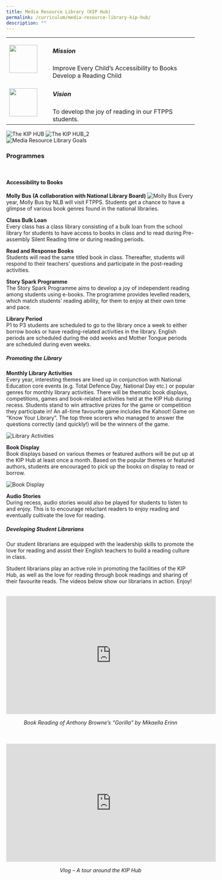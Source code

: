 ```yaml
---
title: Media Resource Library (KIP Hub)
permalink: /curriculum/media-resource-library-kip-hub/
description: ""
---
```

<table>
	<tbody><tr>
		<td width="100px">
			<img src="/images/mission.jpg" style="height:75px; width:75px">
		</td>
		<td> 
			<h5><b>Mission</b></h5>
			Improve Every Child’s Accessibility to Books
			<br>
			Develop a Reading Child
		</td>
	</tr>
	<tr>
		<td>
			<img src="/images/vision.png" style="height:75px; width:75px">
		</td>
		<td> 
			<h5><b>Vision</b></h5>
			To develop the joy of reading in our FTPPS students.
		</td>
	</tr>
</tbody></table>


![The KIP HUB](/images/Curriculum/Media%20Resource%20Library/1%20intro.jpg)
![The KIP HUB_2](/images/Curriculum/Media%20Resource%20Library/2%20intro.jpg)
<br>
![Media Resource Library Goals](/images/Curriculum/Media%20Resource%20Library/mrl%20goals.jpg)

<h3><b> Programmes</b></h3><br>
<h4><b>Accessibility to Books</b></h4>

<b>Molly Bus (A collaboration with National Library Board)</b>
![Molly Bus](/images/Curriculum/Media%20Resource%20Library/molly%20bus%20logo.png)
Every year, Molly Bus by NLB will visit FTPPS. Students get a chance to have a glimpse of various book genres found in the national libraries. 

<b>Class Bulk Loan</b>
<br>
Every class has a class library consisting of a bulk loan from the school library for students to have access to books in class and to read during Pre-assembly Silent Reading time or during reading periods.

<b>Read and Response Books</b>
<br>
Students will read the same titled book in class. Thereafter, students will respond to their teachers’ questions and participate in the post-reading activities.

<b>Story Spark Programme</b>
<br>
The Story Spark Programme aims to develop a joy of independent reading among students using e-books. The programme provides levelled readers, which match students’ reading ability, for them to enjoy at their own time and pace. 

<b>Library Period</b>
<br>
P1 to P3 students are scheduled to go to the library once a week to either borrow books or have reading-related activities in the library. English periods are scheduled during the odd weeks and Mother Tongue periods are scheduled during even weeks.

<h5><b>Promoting the Library</b></h5>

<b>Monthly Library Activities</b>
<br>
Every year, interesting themes are lined up in conjunction with National Education core events (e.g. Total Defence Day, National Day etc.) or popular genres for monthly library activities. There will be thematic book displays, competitions, games and book-related activities held at the KIP Hub during recess. Students stand to win attractive prizes for the game or competition they participate in! An all-time favourite game includes the Kahoot! Game on “Know Your Library”. The top three scorers who managed to answer the questions correctly (and quickly!) will be the winners of the game.

![Library Activities](/images/Curriculum/Media%20Resource%20Library/monthly%20library%20activities.jpg)

<b>Book Display</b>
<br>
Book displays based on various themes or featured authors will be put up at the KIP Hub at least once a month. Based on the popular themes or featured authors, students are encouraged to pick up the books on display to read or borrow. 

![Book Display](/images/Curriculum/Media%20Resource%20Library/book%20display.jpg)

<b>Audio Stories</b>
<br>
During recess, audio stories would also be played for students to listen to and enjoy. This is to encourage reluctant readers to enjoy reading and eventually cultivate the love for reading.

<h5><b>Developing Student Librarians</b></h5>

Our student librarians are equipped with the leadership skills to promote the love for reading and assist their English teachers to build a reading culture in class. 

Student librarians play an active role in promoting the facilities of the KIP Hub, as well as the love for reading through book readings and sharing of their favourite reads. The videos below show our librarians in action. Enjoy!
<br><br>
<iframe allowfullscreen="" allow="accelerometer; autoplay; clipboard-write; encrypted-media; gyroscope; picture-in-picture; web-share" frameborder="0" title="YouTube video player" src="https://www.youtube.com/embed/JxqXwQX7JO0" height="315" width="560"></iframe>
<p align="center"><i>Book Reading of Anthony Browne’s “Gorilla” by Mikaella Erinn</i></p>
<br><br>
<iframe allowfullscreen="" allow="accelerometer; autoplay; clipboard-write; encrypted-media; gyroscope; picture-in-picture; web-share" frameborder="0" title="YouTube video player" src="https://www.youtube.com/embed/TJsQtNtXqJ8" height="315" width="560"></iframe>
<p align="center"><i>Vlog – A tour around the KIP Hub</i></p>